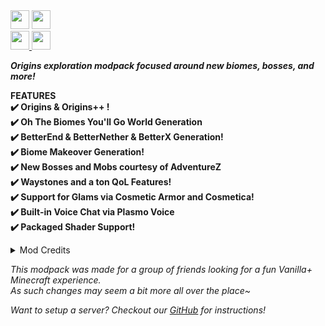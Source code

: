 <img src="https://img.shields.io/badge/Minecraft-1.19.2-green?style=for-the-badge" height="30" />
<a href="https://github.com/temmies-origins/temmies-origins-modpack">
  <img src="https://img.shields.io/badge/GitHub-TemmiesOrigins-green?style=for-the-badge" height="30" />
</a>
<br/>
<a href="https://github.com/temmies-origins/temmies-origins-modpack/releases/latest">
  <img src="https://img.shields.io/github/v/release/temmies-origins/temmies-origins-modpack?sort=semver&style=for-the-badge" height="30" />
</a>

<img src="https://img.shields.io/github/v/release/temmies-origins/temmies-origins-modpack?include_prereleases&label=beta&sort=semver&style=for-the-badge" height="30" />

_**Origins exploration modpack focused around new biomes, bosses, and more!**_

**FEATURES**<br/>
**✔️ Origins & Origins++ !**<br/>
**✔️ Oh The Biomes You'll Go World Generation**<br/>
**✔️ BetterEnd & BetterNether & BetterX Generation!**<br/>
**✔️ Biome Makeover Generation!**<br/>
**✔️ New Bosses and Mobs courtesy of AdventureZ**<br/>
**✔️ Waystones and a ton QoL Features!**<br/>
**✔️ Support for Glams via Cosmetic Armor and Cosmetica!**<br/>
**✔️ Built-in Voice Chat via Plasmo Voice**<br/>
**✔️ Packaged Shader Support!**<br/>

<details>
  <summary>Mod Credits</summary>
  
  {{mods}}  
</details>

_This modpack was made for a group of friends looking for a fun Vanilla+ Minecraft experience._ <br/>
_As such changes may seem a bit more all over the place~_

_Want to setup a server? Checkout our [GitHub](https://github.com/temmies-origins/temmies-origins-modpack#setting-up-a-server) for instructions!_